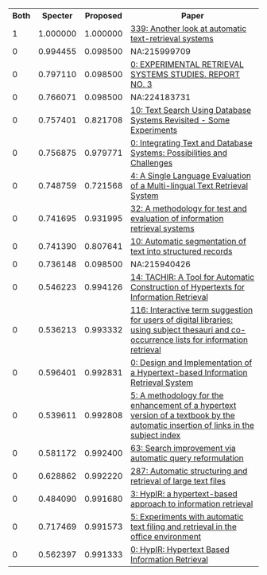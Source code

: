 <html><table><tr>
<th>Both</th>
<th>Specter</th>
<th>Proposed</th>
<th>Paper</th>
</tr>
<tr>
<td>1</td>
<td>1.000000</td>
<td>1.000000</td>
<td><a href="https://www.semanticscholar.org/paper/6b582d075f0694d288890a46c04bf54af432010a">339: Another look at automatic text-retrieval systems</a></td>
</tr>
<tr>
<td>0</td>
<td>0.994455</td>
<td>0.098500</td>
<td>NA:215999709</td>
</tr>
<tr>
<td>0</td>
<td>0.797110</td>
<td>0.098500</td>
<td><a href="https://www.semanticscholar.org/paper/3c2ae128ce4da0c529ac6eb9f07ea91fb4577d31">0: EXPERIMENTAL RETRIEVAL SYSTEMS STUDIES. REPORT NO. 3</a></td>
</tr>
<tr>
<td>0</td>
<td>0.766071</td>
<td>0.098500</td>
<td>NA:224183731</td>
</tr>
<tr>
<td>0</td>
<td>0.757401</td>
<td>0.821708</td>
<td><a href="https://www.semanticscholar.org/paper/1d6eebd2bea624dcdc7858847c9d9a3686424c61">10: Text Search Using Database Systems Revisited - Some Experiments</a></td>
</tr>
<tr>
<td>0</td>
<td>0.756875</td>
<td>0.979771</td>
<td><a href="https://www.semanticscholar.org/paper/cc4663d6679eb42899af44ad13f4d3d5279d0a14">0: Integrating Text and Database Systems: Possibilities and Challenges</a></td>
</tr>
<tr>
<td>0</td>
<td>0.748759</td>
<td>0.721568</td>
<td><a href="https://www.semanticscholar.org/paper/64e1483019f737597686ce0db98e8af24768b113">4: A Single Language Evaluation of a Multi-lingual Text Retrieval System</a></td>
</tr>
<tr>
<td>0</td>
<td>0.741695</td>
<td>0.931995</td>
<td><a href="https://www.semanticscholar.org/paper/2d0ad08a6b50f88d9106d1950189bdba77d56ada">32: A methodology for test and evaluation of information retrieval systems</a></td>
</tr>
<tr>
<td>0</td>
<td>0.741390</td>
<td>0.807641</td>
<td><a href="https://www.semanticscholar.org/paper/7a79d9a460abde0248e2e839c91ba346779efd85">10: Automatic segmentation of text into structured records</a></td>
</tr>
<tr>
<td>0</td>
<td>0.736148</td>
<td>0.098500</td>
<td>NA:215940426</td>
</tr>
<tr>
<td>0</td>
<td>0.546223</td>
<td>0.994126</td>
<td><a href="https://www.semanticscholar.org/paper/7f32a86dd127e4b02ee26c6e21b27777beb58cc0">14: TACHIR: A Tool for Automatic Construction of Hypertexts for Information Retrieval</a></td>
</tr>
<tr>
<td>0</td>
<td>0.536213</td>
<td>0.993332</td>
<td><a href="https://www.semanticscholar.org/paper/80485e1dd3a3348b88729a1343b07e69201b84c2">116: Interactive term suggestion for users of digital libraries: using subject thesauri and co-occurrence lists for information retrieval</a></td>
</tr>
<tr>
<td>0</td>
<td>0.596401</td>
<td>0.992831</td>
<td><a href="https://www.semanticscholar.org/paper/99175158ddf6d3a7ca8144a01dd3f64aca22ef15">0: Design and Implementation of a Hypertext-based Information Retrieval System</a></td>
</tr>
<tr>
<td>0</td>
<td>0.539611</td>
<td>0.992808</td>
<td><a href="https://www.semanticscholar.org/paper/3a117c2c0117423fbe42c26abcd6aa79a5e1b435">5: A methodology for the enhancement of a hypertext version of a textbook by the automatic insertion of links in the subject index</a></td>
</tr>
<tr>
<td>0</td>
<td>0.581172</td>
<td>0.992400</td>
<td><a href="https://www.semanticscholar.org/paper/dd3c5e65fecba020e75a45dec450b61a7b5a2d4a">63: Search improvement via automatic query reformulation</a></td>
</tr>
<tr>
<td>0</td>
<td>0.628862</td>
<td>0.992220</td>
<td><a href="https://www.semanticscholar.org/paper/251940df7f2d68e5aa698d6b552ace034b593bd5">287: Automatic structuring and retrieval of large text files</a></td>
</tr>
<tr>
<td>0</td>
<td>0.484090</td>
<td>0.991680</td>
<td><a href="https://www.semanticscholar.org/paper/cdd4014e26cf07f00078c944a131117677d1a0e6">3: HypIR: a hypertext-based approach to information retrieval</a></td>
</tr>
<tr>
<td>0</td>
<td>0.717469</td>
<td>0.991573</td>
<td><a href="https://www.semanticscholar.org/paper/35aa397ddeb819911910ac836ba3a53cd407bab1">5: Experiments with automatic text filing and retrieval in the office environment</a></td>
</tr>
<tr>
<td>0</td>
<td>0.562397</td>
<td>0.991333</td>
<td><a href="https://www.semanticscholar.org/paper/3c28cc8558b21f5e7df2be5d7f1160c833778bbd">0: HypIR: Hypertext Based Information Retrieval</a></td>
</tr>
</table></html>
